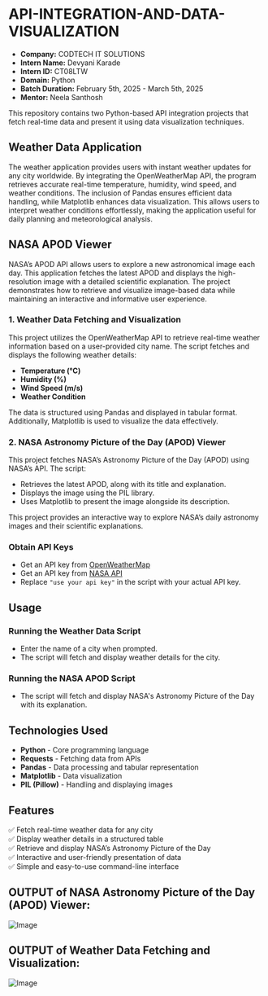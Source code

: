# API-INTEGRATION-AND-DATA-VISUALIZATION

- **Company:** CODTECH IT SOLUTIONS  
- **Intern Name:** Devyani Karade  
- **Intern ID:** CT08LTW  
- **Domain:** Python  
- **Batch Duration:** February 5th, 2025 - March 5th, 2025  
- **Mentor:** Neela Santhosh  

This repository contains two Python-based API integration projects that fetch real-time data and present it using data visualization techniques.

## Weather Data Application

The weather application provides users with instant weather updates for any city worldwide. By integrating the OpenWeatherMap API, the program retrieves accurate real-time temperature, humidity, wind speed, and weather conditions. The inclusion of Pandas ensures efficient data handling, while Matplotlib enhances data visualization. This allows users to interpret weather conditions effortlessly, making the application useful for daily planning and meteorological analysis.

## NASA APOD Viewer

NASA’s APOD API allows users to explore a new astronomical image each day. This application fetches the latest APOD and displays the high-resolution image with a detailed scientific explanation. The project demonstrates how to retrieve and visualize image-based data while maintaining an interactive and informative user experience.

### 1. Weather Data Fetching and Visualization

This project utilizes the OpenWeatherMap API to retrieve real-time weather information based on a user-provided city name. The script fetches and displays the following weather details:

- **Temperature (°C)**
- **Humidity (%)**
- **Wind Speed (m/s)**
- **Weather Condition**

The data is structured using Pandas and displayed in tabular format. Additionally, Matplotlib is used to visualize the data effectively.

### 2. NASA Astronomy Picture of the Day (APOD) Viewer

This project fetches NASA’s Astronomy Picture of the Day (APOD) using NASA’s API. The script:

- Retrieves the latest APOD, along with its title and explanation.
- Displays the image using the PIL library.
- Uses Matplotlib to present the image alongside its description.

This project provides an interactive way to explore NASA’s daily astronomy images and their scientific explanations.

### Obtain API Keys
- Get an API key from [OpenWeatherMap](https://openweathermap.org/)
- Get an API key from [NASA API](https://api.nasa.gov/)
- Replace `"use your api key"` in the script with your actual API key.

## Usage

### Running the Weather Data Script
- Enter the name of a city when prompted.
- The script will fetch and display weather details for the city.

### Running the NASA APOD Script
- The script will fetch and display NASA's Astronomy Picture of the Day with its explanation.

## Technologies Used

- **Python** - Core programming language
- **Requests** - Fetching data from APIs
- **Pandas** - Data processing and tabular representation
- **Matplotlib** - Data visualization
- **PIL (Pillow)** - Handling and displaying images

## Features

✅ Fetch real-time weather data for any city  
✅ Display weather details in a structured table  
✅ Retrieve and display NASA’s Astronomy Picture of the Day  
✅ Interactive and user-friendly presentation of data  
✅ Simple and easy-to-use command-line interface  


## OUTPUT of NASA Astronomy Picture of the Day (APOD) Viewer: 

![Image](https://github.com/user-attachments/assets/3fef9968-7617-4ffa-9184-080cbcb12615)


## OUTPUT of  Weather Data Fetching and Visualization: 

![Image](https://github.com/user-attachments/assets/a7a17f46-573b-4dc6-bcf9-2a6ccccb43d8)




